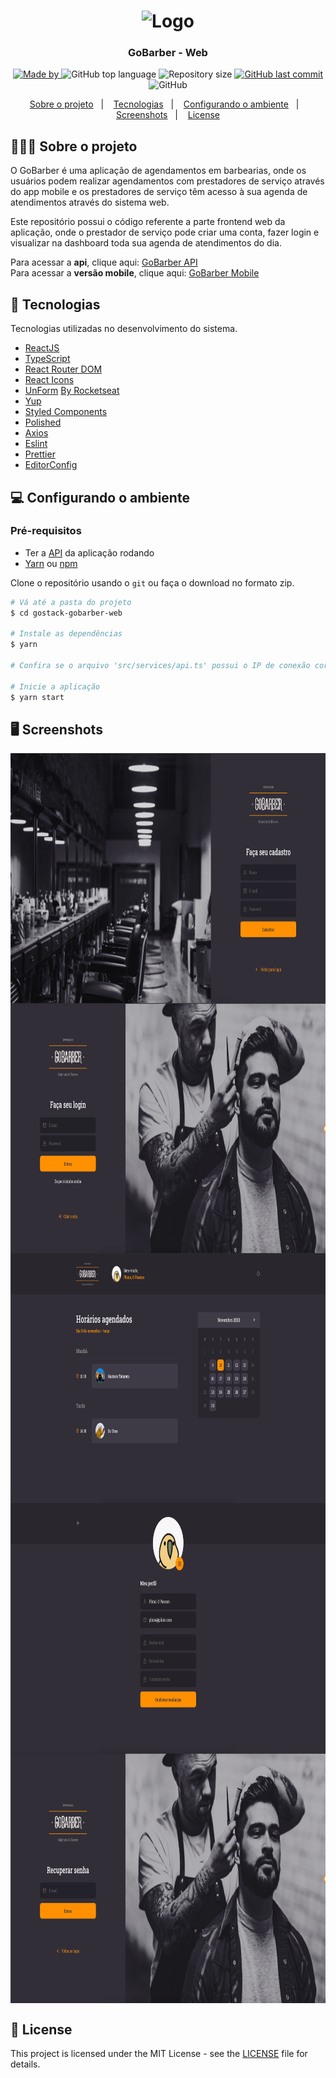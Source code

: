 <h1 align="center">
  <img alt="Logo" src="https://res.cloudinary.com/eliasgcf/image/upload/v1588625369/GoBarber/logo_iw1v9f.svg" width="200px">
</h1>

<h3 align="center">
  GoBarber - Web
</h3>

<p align="center">
  <a href="https://www.linkedin.com/in/gustavo-tatarem/">
    <img alt="Made by" src="https://img.shields.io/badge/made%20by-gustavo%20tatarem-%23FF9000">
  </a>
  
  <img alt="GitHub top language" src="https://img.shields.io/github/languages/top/gustatarem/gostack-gobarber-web?color=%23FF9000">
  
  <img alt="Repository size" src="https://img.shields.io/github/repo-size/gustatarem/gostack-gobarber-web?color=%23FF9000">
  
  <a href="https://github.com/gustatarem/gostack-gobarber-web/commits/master">
    <img alt="GitHub last commit" src="https://img.shields.io/github/last-commit/gustatarem/gostack-gobarber-web?color=%23FF9000">
  </a>
  
  <img alt="GitHub" src="https://img.shields.io/github/license/gustatarem/gostack-gobarber-weB?color=%23FF9000">
</p>

<p align="center">
  <a href="#-sobre-o-projeto">Sobre o projeto</a>&nbsp;&nbsp;&nbsp;|&nbsp;&nbsp;&nbsp;
  <a href="#-tecnologias">Tecnologias</a>&nbsp;&nbsp;&nbsp;|&nbsp;&nbsp;&nbsp;
  <a href="#-configurando-o-ambiente">Configurando o ambiente</a>&nbsp;&nbsp;&nbsp;|&nbsp;&nbsp;&nbsp;
  <a href="#-screenshots">Screenshots</a>&nbsp;&nbsp;&nbsp;|&nbsp;&nbsp;&nbsp;
  <a href="#-license">License</a>
</p>

## 👨🏻‍💻 Sobre o projeto

O GoBarber é uma aplicação de agendamentos em barbearias, onde os usuários podem realizar agendamentos com prestadores de serviço através do app mobile e os prestadores de serviço têm acesso à sua agenda de atendimentos através do sistema web.

Este repositório possui o código referente a parte frontend web da aplicação, onde o prestador de serviço pode criar uma conta, fazer login e visualizar na dashboard toda sua agenda de atendimentos do dia.
 
Para acessar a **api**, clique aqui: [GoBarber API](https://github.com/gustatarem/gostack-gobarber-backend)<br />
Para acessar a **versão mobile**, clique aqui: [GoBarber Mobile](https://github.com/gustatarem/appgobarber)

## 🚀 Tecnologias

Tecnologias utilizadas no desenvolvimento do sistema.

- [ReactJS](https://reactjs.org/)
- [TypeScript](https://www.typescriptlang.org/)
- [React Router DOM](https://reacttraining.com/react-router/)
- [React Icons](https://react-icons.netlify.com/#/)
- [UnForm](https://unform.dev/) [By Rocketseat](https://rocketseat.com.br/)
- [Yup](https://github.com/jquense/yup)
- [Styled Components](https://styled-components.com/)
- [Polished](https://github.com/styled-components/polished)
- [Axios](https://github.com/axios/axios)
- [Eslint](https://eslint.org/)
- [Prettier](https://prettier.io/)
- [EditorConfig](https://editorconfig.org/)

## 💻 Configurando o ambiente

### Pré-requisitos

- Ter a [API](https://github.com/gustatarem/gostack-gobarber-backend) da aplicação rodando
- [Yarn](https://classic.yarnpkg.com/) ou [npm](https://www.npmjs.com/)

Clone o repositório usando o `git` ou faça o download no formato zip. 

```bash
# Vá até a pasta do projeto
$ cd gostack-gobarber-web

# Instale as dependências
$ yarn

# Confira se o arquivo 'src/services/api.ts' possui o IP de conexão correto para sua API

# Inicie a aplicação
$ yarn start
```

## 🖥 Screenshots

<img align="center" src=".github/cadastro.png" height="400"/>
<img align="center" src=".github/login.png" height="400"/>
<img align="center" src=".github/dashboard.png" height="400"/>
<img align="center" src=".github/profile.png" height="400"/>
<img align="center" src=".github/recuperar_senha.png" height="400"/>

## 📝 License

This project is licensed under the MIT License - see the [LICENSE](LICENSE) file for details.


